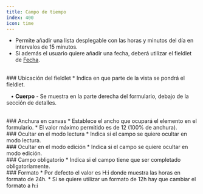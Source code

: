 ```yaml
---
title: Campo de tiempo
index: 400
icon: time
---
```

* Permite añadir una lista desplegable con las horas y minutos del día en intervalos de 15 minutos.
* Si además el usuario quiere añadir una fecha, deberá utilizar el fieldlet de [Fecha](Reglas/Paleta/Fieldlets/Datefield).

<br />
### Ubicación del fieldlet
* Indica en que parte de la vista se pondrá el fieldlet. <br />

&nbsp; &nbsp;• **Cuerpo** - Se muestra en la parte derecha del formulario, debajo de la sección de detalles.<br />

<br />
### Anchura en canvas
* Establece el ancho que ocupará el elemento en el formulario.
* El valor máximo permitido es de 12 (100% de anchura).

<br />
### Ocultar en el modo lectura
* Indica si el campo se quiere ocultar en modo lectura.

<br />
### Ocultar en el modo edición
* Indica si el campo se quiere ocultar en modo edición.

<br />
### Campo obligatorio
* Indica si el campo tiene que ser completado obligatoriamente.

<br />
### Formato
* Por defecto el valor es H:i donde muestra las horas en formato de 24h.
* Si se quiere utilizar un formato de 12h hay que cambiar el formato a h:i